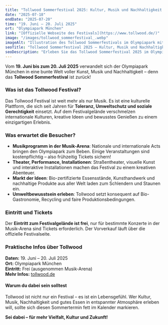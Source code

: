 ```yaml
---
title: "Tollwood Sommerfestival 2025: Kultur, Musik und Nachhaltigkeit im Olympiapark"
date: "2025-07-18"
endDate: "2025-07-20"
time: "19. Juni – 20. Juli 2025"
ort: "Olympiapark München"
link: "[Offizielle Webseite des Festivals](https://www.tollwood.de/)"
image: "/images/tollwood_sommerfestival_.webp"
imageAlt: "Illustration des Tollwood Sommerfestivals im Olympiapark mit vielen Menschen, Zelten, Musikbühnen und einem Riesenrad"
seoTitle: "Tollwood Sommerfestival 2025 – Kultur, Musik und Nachhaltigkeit im Olympiapark"
seoDescription: "Erleben Sie das Tollwood Sommerfestival 2025 im Olympiapark München vom 19. Juni bis 20. Juli. Genießen Sie ein einzigartiges Festival mit Kunst, Musik und einem starken Fokus auf Nachhaltigkeit."
---
```


Vom **19. Juni bis zum 20. Juli 2025** verwandelt sich der Olympiapark München in eine bunte Welt voller Kunst, Musik und Nachhaltigkeit – denn das **Tollwood Sommerfestival** ist zurück!

### Was ist das Tollwood Festival?
Das Tollwood Festival ist weit mehr als nur Musik. Es ist eine kulturelle Plattform, die sich seit Jahren für **Toleranz, Umweltschutz und soziale Gerechtigkeit** einsetzt. Auf dem Festivalgelände verschmelzen internationale Kulturen, kreative Ideen und bewusstes Genießen zu einem einzigartigen Erlebnis.

### Was erwartet die Besucher?
- **Musikprogramm in der Musik-Arena**: Nationale und internationale Acts bringen den Olympiapark zum Beben. Einige Veranstaltungen sind kostenpflichtig – also frühzeitig Tickets sichern!
- **Theater, Performance, Installationen**: Straßentheater, visuelle Kunst und interaktive Installationen machen das Festival zu einem kreativen Abenteuer.
- **Markt der Ideen**: Bio-zertifizierte Essensstände, Kunsthandwerk und nachhaltige Produkte aus aller Welt laden zum Schlendern und Staunen ein.
- **Umweltbewusstsein erleben**: Tollwood setzt konsequent auf Bio-Gastronomie, Recycling und faire Produktionsbedingungen.

### Eintritt und Tickets
Der **Eintritt zum Festivalgelände ist frei**, nur für bestimmte Konzerte in der Musik-Arena sind Tickets erforderlich. Der Vorverkauf läuft über die offizielle Festivalseite.

### Praktische Infos über Tollwood 
**Daten:** 19. Juni – 20. Juli 2025  
**Ort:** Olympiapark München  
**Eintritt:** Frei (ausgenommen Musik-Arena)  
**Mehr Infos:** [tollwood.de](https://www.tollwood.de/)

#### Warum du dabei sein solltest
Tollwood ist nicht nur ein Festival – es ist ein Lebensgefühl. Wer Kultur, Musik, Nachhaltigkeit und gutes Essen in entspannter Atmosphäre erleben will, sollte sich diesen Sommertermin fett im Kalender markieren.

**Sei dabei – für mehr Vielfalt, Kultur und Zukunft!**
